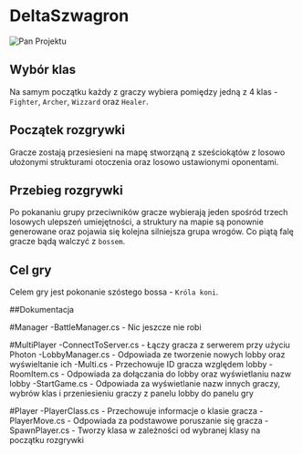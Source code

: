 # DeltaSzwagron
![Pan Projektu](./plan.png)

## Wybór klas
Na samym początku każdy z graczy wybiera pomiędzy jedną z 4 klas - `Fighter`, `Archer`, `Wizzard` oraz `Healer`.

## Początek rozgrywki
Gracze zostają przesiesieni na mapę stworząną z sześciokątów z losowo ułożonymi strukturami otoczenia oraz losowo ustawionymi oponentami.

## Przebieg rozgrywki
Po pokananiu grupy przeciwników gracze wybierają jeden spośród trzech losowych ulepszeń umiejętności, a struktury na mapie są ponownie generowane oraz pojawia się kolejna silniejsza grupa wrogów. Co piątą falę gracze bądą walczyć z `bossem`.

## Cel gry
Celem gry jest pokonanie szóstego bossa - `Króla koni`.

##Dokumentacja

#Manager
-BattleManager.cs - Nic jeszcze nie robi

#MultiPlayer
-ConnectToServer.cs - Łączy gracza z serwerem przy użyciu Photon
-LobbyManager.cs - Odpowiada ze tworzenie nowych lobby oraz wyświeltanie ich
-Multi.cs - Przechowuje ID gracza względem lobby
-RoomItem.cs - Odpowiada za dołączania do lobby oraz wyświetlaniu nazw lobby
-StartGame.cs - Odpowiada za wyświetlanie nazw innych graczy, wybrów klas i przeniesieniu graczy z panelu lobby do panelu gry

#Player
-PlayerClass.cs - Przechowuje informacje o klasie gracza
-PlayerMove.cs - Odpowiada za podstawowe poruszanie się gracza
-SpawnPlayer.cs - Tworzy klasa w zależności od wybranej klasy na początku rozgrywki
